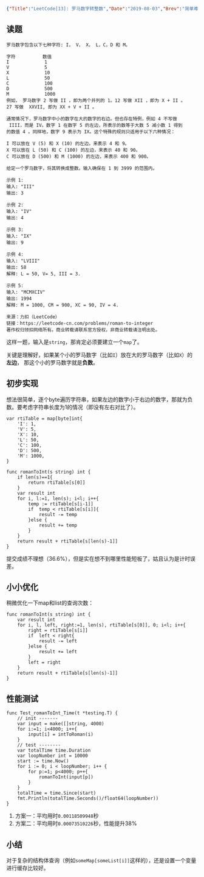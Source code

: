 ```json lw-blog-meta
{"Title":"LeetCode[13]: 罗马数字转整数","Date":"2019-08-03","Brev":"简单难度。在做上一题的时候就想会不会让我反过来，没想到真的来了……","Tags":["算法与数据结构"]}
```



## 读题

```text
罗马数字包含以下七种字符: I， V， X， L，C，D 和 M。

字符          数值
I             1
V             5
X             10
L             50
C             100
D             500
M             1000
例如， 罗马数字 2 写做 II ，即为两个并列的 1。12 写做 XII ，即为 X + II 。 
27 写做  XXVII, 即为 XX + V + II 。

通常情况下，罗马数字中小的数字在大的数字的右边。但也存在特例，例如 4 不写做
 IIII，而是 IV。数字 1 在数字 5 的左边，所表示的数等于大数 5 减小数 1 得到
的数值 4 。同样地，数字 9 表示为 IX。这个特殊的规则只适用于以下六种情况：

I 可以放在 V (5) 和 X (10) 的左边，来表示 4 和 9。
X 可以放在 L (50) 和 C (100) 的左边，来表示 40 和 90。 
C 可以放在 D (500) 和 M (1000) 的左边，来表示 400 和 900。

给定一个罗马数字，将其转换成整数。输入确保在 1 到 3999 的范围内。

示例 1:
输入: "III"
输出: 3

示例 2:
输入: "IV"
输出: 4

示例 3:
输入: "IX"
输出: 9

示例 4:
输入: "LVIII"
输出: 58
解释: L = 50, V= 5, III = 3.

示例 5:
输入: "MCMXCIV"
输出: 1994
解释: M = 1000, CM = 900, XC = 90, IV = 4.

来源：力扣（LeetCode）
链接：https://leetcode-cn.com/problems/roman-to-integer
著作权归领扣网络所有。商业转载请联系官方授权，非商业转载请注明出处。
```

这样一题，输入是`string`，那肯定必须要建立一个`map`了。

关键是理解好，如果某个小的罗马数字（比如`I`）放在大的罗马数字（比如`X`）的**左边**，
那这个小的罗马数字就是**负数**。

## 初步实现

想法很简单，逐个byte遍历字符串，如果左边的数字小于右边的数字，那就为负数。要考虑字符串长度为1的情况（即没有左右对比了）。

```golang
var rtiTable = map[byte]int{
    'I': 1,
    'V': 5,
    'X': 10,
    'L': 50,
    'C': 100,
    'D': 500,
    'M': 1000,
}

func romanToInt(s string) int {
    if len(s)==1{
        return rtiTable[s[0]]
    }
    var result int
    for i, l:=1, len(s); i<l; i++{
        temp := rtiTable[s[i-1]]
        if  temp < rtiTable[s[i]]{
            result -= temp
        }else {
            result += temp
        }
    }
    return result + rtiTable[s[len(s)-1]]
}
```

提交成绩不理想（36.6%），但是实在想不到哪里性能短板了，姑且认为是计时误差。

## 小小优化

稍微优化一下map和list的查询次数：

```golang
func romanToInt(s string) int {
    var result int
    for i, l, left, right:=1, len(s), rtiTable[s[0]], 0; i<l; i++{
        right = rtiTable[s[i]]
        if  left < right{
            result -= left
        }else {
            result += left
        }
        left = right
    }
    return result + rtiTable[s[len(s)-1]]
}
```

## 性能测试

```golang
func Test_romanToInt_Time(t *testing.T) {
    // init -------
    var input = make([]string, 4000)
    for i:=1; i<4000; i++{
        input[i] = intToRoman(i)
    }
    // test --------
    var totalTime time.Duration
    var loopNumber int = 10000
    start := time.Now()
    for i := 0; i < loopNumber; i++ {
        for p:=1; p<4000; p++{
            romanToInt(input[p])
        }
    }
    totalTime = time.Since(start)
    fmt.Println(totalTime.Seconds()/float64(loopNumber))
}
```

1. 方案一：平均用时`0.00118509948`秒
2. 方案二：平均用时`0.00073510226`秒，性能提升38%

## 小结

对于复杂的结构体查询（例如`someMap[someList[i]]`这样的），还是设置一个变量进行缓存比较好。